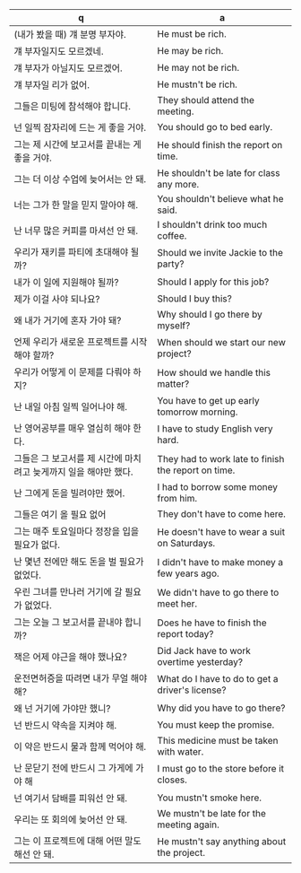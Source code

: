  q  | a
--- | ---
(내가 봤을 때) 걔 분명 부자야.				| He must be rich.
걔 부자일지도 모르겠네.					| He may be rich.
걔 부자가 아닐지도 모르겠어.				| He may not be rich.
걔 부자일 리가 없어.					| He mustn't be rich.
그들은 미팅에 참석해야 합니다.				| They should attend the meeting.
넌 일찍 잠자리에 드는 게 좋을 거야.			| You should go to bed early.
그는 제 시간에 보고서를 끝내는 게 좋을 거야.		| He should finish the report on time.
그는 더 이상 수업에 늦어서는 안 돼.			| He shouldn't be late for class any more.
너는 그가 한 말을 믿지 말아야 해.			| You shouldn't believe what he said.
난 너무 많은 커피를 마셔선 안 돼.			| I shouldn't drink too much coffee.
우리가 재키를 파티에 초대해야 될까?			| Should we invite Jackie to the party?
내가 이 일에 지원해야 될까?				| Should I apply for this job?
제가 이걸 사야 되나요?					| Should I buy this? 
왜 내가 거기에 혼자 가야 돼?				| Why should I go there by myself? 
언제 우리가 새로운 프로젝트를 시작해야 할까?		| When should we start our new project?
우리가 어떻게 이 문제를 다뤄야 하지?			| How should we handle this matter?
난 내일 아침 일찍 일어나야 해.				| You have to get up early tomorrow morning.
난 영어공부를 매우 열심히 해야 한다.			| I have to study English very hard.
그들은 그 보고서를 제 시간에 마치려고 늦게까지 일을 해야만 했다.		| They had to work late to finish the report on time.
난 그에게 돈을 빌려야만 했어.				| I had to borrow some money from him.
그들은 여기 올 필요 없어				| They don't have to come here.
그는 매주 토요일마다 정장을 입을 필요가 없다.		| He doesn't have to wear a suit on Saturdays.
난 몇년 전에만 해도 돈을 벌 필요가 없었다.		| I didn't have to make money a few years ago.
우린 그녀를 만나러 거기에 갈 필요가 없었다.		| We didn't have to go there to meet her.
그는 오늘 그 보고서를 끝내야 합니까?			| Does he have to finish the report today?
잭은 어제 야근을 해야 했나요?				| Did Jack have to work overtime yesterday?
운전면허증을 따려면 내가 무얼 해야 해?			| What do I have to do to get a driver's license?
왜 넌 거기에 가야만 했니?				| Why did you have to go there?
넌 반드시 약속을 지켜야 해.				| You must keep the promise.
이 약은 반드시 물과 함께 먹어야 해.			| This medicine must be taken with water.
난 문닫기 전에 반드시 그 가게에 가야 해			| I must go to the store before it closes.
넌 여기서 담배를 피워선 안 돼.				| You mustn't smoke here.
우리는 또 회의에 늦어선 안 돼.				| We mustn't be late for the meeting again.
그는 이 프로젝트에 대해 어떤 말도 해선 안 돼.		| He mustn't say anything about the project.